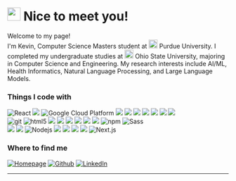 <h1><img src="https://emojis.slackmojis.com/emojis/images/1531849430/4246/blob-sunglasses.gif?1531849430" width="30"/> Nice to meet you!</h1>


<p>Welcome to my page! </br> I'm Kevin, Computer Science Masters student at <img src="https://upload.wikimedia.org/wikipedia/commons/3/35/Purdue_Boilermakers_logo.svg" width="20"/> Purdue University. I completed my undergraduate studies at <img src="https://upload.wikimedia.org/wikipedia/commons/c/c1/Ohio_State_Buckeyes_logo.svg" width="20"/> Ohio State University, majoring in Computer Science and Engineering. My research interests include AI/ML, Health Informatics, Natural Language Processing, and Large Language Models.</p> 

<h3>Things I code with</h3>
<p>
  <img alt="React" src="https://img.shields.io/badge/-React-45b8d8?style=flat-square&logo=react&logoColor=white" />
  <img src="https://img.shields.io/badge/Material UI-007FFF?style=flat-square&logo=Material UI&logoColor=white"> 
  <img alt="Google Cloud Platform" src="https://img.shields.io/badge/-Google_Cloud_Platform-1a73e8?style=flat-square&logo=google-cloud&logoColor=white" />
  <img src="https://img.shields.io/badge/Microsoft_Azure-%230072C6.svg?style=flat-square&logo=microsoft-azure&logoColor=white" />
  <img src="https://img.shields.io/badge/CSS3-%231572B6.svg?style=flat-square&logo=css3&logoColor=white" />
  <img src="https://img.shields.io/badge/C-%2300599C.svg?style=flat-square&logo=c&logoColor=white" />
  <img src="https://img.shields.io/badge/MySQL-005C84?style=flat-square&logo=mysql&logoColor=white" />
  <img src="https://img.shields.io/badge/Latex-%23008080.svg?style=flat-square&logo=latex&logoColor=white" />
  <img src="https://img.shields.io/badge/tailwindcss-%2338B2AC.svg?style=flat-square&logo=tailwind-css&logoColor=white" />
  <img src="https://img.shields.io/badge/Neo4j-008CC1?style=flat-square&logo=neo4j&logoColor=white" /> 
  <br>
  <img alt="git" src="https://img.shields.io/badge/-Git-F05032?style=flat-square&logo=git&logoColor=white" />
  <img alt="html5" src="https://img.shields.io/badge/-HTML5-E34F26?style=flat-square&logo=html5&logoColor=white" />
  <img src="https://img.shields.io/badge/PyTorch-%23EE4C2C.svg?style=flat-square&logo=PyTorch&logoColor=white" />
  <img src="https://img.shields.io/badge/TensorFlow-%23FF6F00.svg?style=flat-square&logo=TensorFlow&logoColor=white" />
  <img src="https://img.shields.io/badge/scikit--learn-%23F7931E.svg?style=flat-square&logo=scikit-learn&logoColor=white" />
  <img src="https://img.shields.io/badge/Java-%23ED8B00.svg?style=flat-square&logo=openjdk&logoColor=white" />
  <img src="https://img.shields.io/badge/Keras-%23D00000.svg?style=flat-square&logo=Keras&logoColor=white" />
  <img src="https://img.shields.io/badge/Ruby_on_Rails-CC0000?style=flat-square&logo=ruby-on-rails&logoColor=white" />
  <img alt="npm" src="https://img.shields.io/badge/-NPM-CB3837?style=flat-square&logo=npm&logoColor=white" />
  <img alt="Sass" src="https://img.shields.io/badge/-Sass-CC6699?style=flat-square&logo=sass&logoColor=white" />
  <br>
  <img src="https://img.shields.io/badge/Spring-%236DB33F.svg?style=flat-square&logo=spring&logoColor=white" />
  <img src="https://img.shields.io/badge/SpringBoot-6DB33F?style=flat-square&logo=SpringBoot&logoColor=white">  
  <img alt="Nodejs" src="https://img.shields.io/badge/-Nodejs-43853d?style=flat-square&logo=Node.js&logoColor=white" />
  <img src="https://img.shields.io/badge/Javascript-%23323330.svg?style=flat-square&logo=javascript&logoColor=%23F7DF1E" />
  <img src="https://img.shields.io/badge/Python-14354C?style=flat-sqaure&logo=python&logoColor=white" />
  <img src="https://img.shields.io/badge/Numpy-%23013243.svg?style=flat-square&logo=numpy&logoColor=white" />
  <img src="https://img.shields.io/badge/Pandas-%23150458.svg?style=flat-square&logo=pandas&logoColor=white"/>
  <img alt="Next.js" src="https://img.shields.io/badge/Nextjs-black?style=flat-square&logo=next.js&logoColor=white" />
</p>

<h3>Where to find me</h3>
<p>
  <a href="https://kevindclee.github.io/" target="_blank"><img alt="Homepage" src="https://img.shields.io/badge/Homepage-white?style=for-the-badge&logo=googlehome&color=%2382baff" /></a>
  <a href="https://github.com/kevindclee" target="_blank"><img alt="Github" src="https://img.shields.io/badge/GitHub-%2312100E.svg?&style=for-the-badge&logo=Github&logoColor=white" /></a> 
  <a href="https://www.linkedin.com/in/kevindclee/" target="_blank"><img alt="LinkedIn" src="https://img.shields.io/badge/linkedin-%230077B5.svg?&style=for-the-badge&logo=linkedin&logoColor=white" /></a>
</p>

------------
